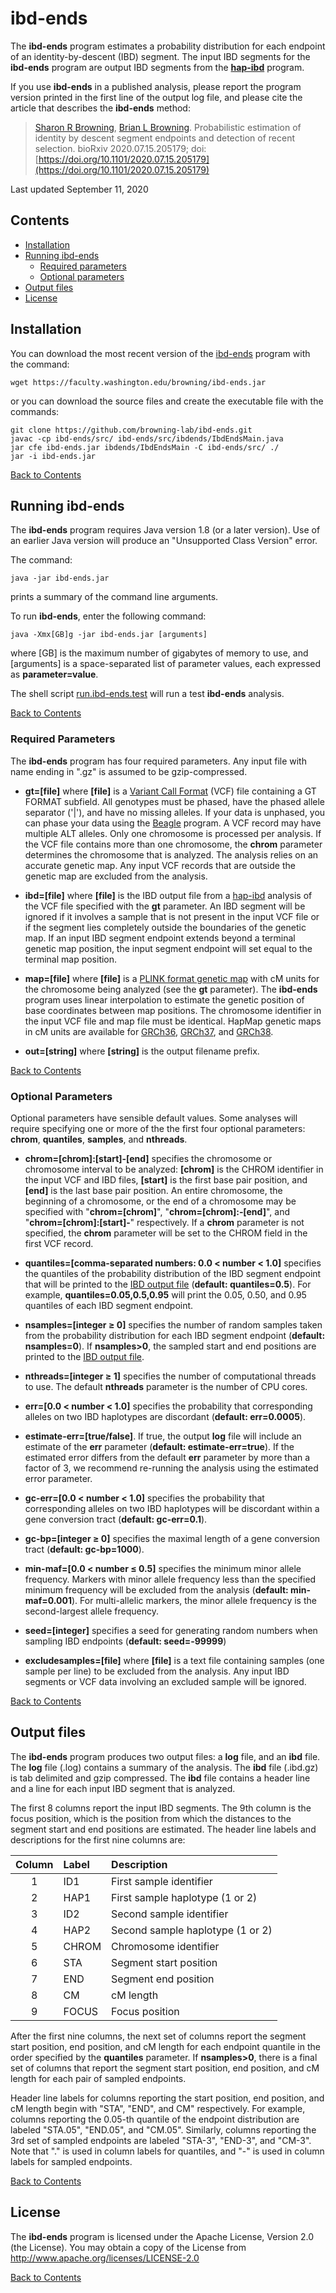 # ibd-ends

The **ibd-ends** program estimates a probability distribution for each endpoint
of an identity-by-descent (IBD) segment. The input IBD segments for
the **ibd-ends** program are output IBD segments from the
[**hap-ibd**](https://github.com/browning-lab/hap-ibd) program.

If you use **ibd-ends** in a published analysis, please report the program
version printed in the first line of the output log file, and
please cite the article that describes the **ibd-ends** method:

> [Sharon R Browning](https://sites.uw.edu/sguy/),
[Brian L Browning](http://faculty.washington.edu/browning/).
Probabilistic estimation of identity by descent segment endpoints and
detection of recent selection. bioRxiv 2020.07.15.205179;
doi: [https://doi.org/10.1101/2020.07.15.205179](https://doi.org/10.1101/2020.07.15.205179)

Last updated September 11, 2020

## Contents

* [Installation](#installation)
* [Running ibd-ends](#running-ibd-ends)
  * [Required parameters](#required-parameters)
  * [Optional parameters](#optional-parameters)
* [Output files](#output-files)
* [License](#license)

## Installation

You can download the most recent version of the
[ibd-ends](https://faculty.washington.edu/browning/ibd-ends.jar) program
with the command:

    wget https://faculty.washington.edu/browning/ibd-ends.jar

or you can download the source files and create the executable file
with the commands:

    git clone https://github.com/browning-lab/ibd-ends.git
    javac -cp ibd-ends/src/ ibd-ends/src/ibdends/IbdEndsMain.java
    jar cfe ibd-ends.jar ibdends/IbdEndsMain -C ibd-ends/src/ ./
    jar -i ibd-ends.jar

[Back to Contents](#contents)

## Running ibd-ends

The **ibd-ends** program requires Java version 1.8 (or a later version). Use of an
earlier Java version will produce an "Unsupported Class Version" error.

The command:

    java -jar ibd-ends.jar

prints a summary of the command line arguments.

To run **ibd-ends**, enter the following command:

    java -Xmx[GB]g -jar ibd-ends.jar [arguments]

where [GB] is the maximum number of gigabytes of memory to use, and
[arguments] is a space-separated list of parameter values, each expressed as
**parameter=value**.

The shell script
[run.ibd-ends.test](https://raw.githubusercontent.com/browning-lab/ibd-ends/master/test/run.ibd-ends.test)
will run a test **ibd-ends** analysis.

[Back to Contents](#contents)

### Required Parameters

The **ibd-ends** program has four required parameters.  Any input file
with name ending in ".gz" is assumed to be gzip-compressed.

* **gt=[file]** where **[file]** is a
[Variant Call Format](https://faculty.washington.edu/browning/intro-to-vcf.html)
(VCF) file containing a GT FORMAT subfield.  All genotypes must be phased, have
the phased allele separator ('|'), and have no missing alleles. If your data
is unphased, you can phase your data using the
[Beagle](https://faculty.washington.edu/browning/beagle/beagle.html) program.
A VCF record may have multiple ALT alleles. Only one chromosome is processed
per analysis.  If the VCF file contains more than one chromosome,
the **chrom** parameter determines the chromosome that is analyzed. The
analysis relies on an accurate genetic map.  Any input VCF records that are
outside the genetic map are excluded from the analysis.

* **ibd=[file]** where **[file]** is the IBD output file from a
[hap-ibd](https://github.com/browning-lab/hap-ibd) analysis of the VCF file
specified with the **gt** parameter. An IBD segment will be ignored
if it involves a sample that is not present in the input VCF file or if the
segment lies completely outside the boundaries of the genetic map. If an
input IBD segment endpoint extends beyond a terminal genetic map position,
the input segment endpoint will set equal to the terminal map position.

* **map=[file]** where **[file]** is a
[PLINK format genetic map](http://zzz.bwh.harvard.edu/plink/data.shtml#map)
with cM units for the chromosome being analyzed (see the **gt** parameter).
The **ibd-ends** program uses linear interpolation to estimate the genetic
position of base coordinates between map positions.
The chromosome identifier in the input VCF file and map file must be identical.
HapMap genetic maps in cM units are available for
[GRCh36](http://bochet.gcc.biostat.washington.edu/beagle/genetic_maps/plink.GRCh36.map.zip),
[GRCh37](http://bochet.gcc.biostat.washington.edu/beagle/genetic_maps/plink.GRCh37.map.zip), and
[GRCh38](http://bochet.gcc.biostat.washington.edu/beagle/genetic_maps/plink.GRCh38.map.zip).

* **out=[string]** where **[string]** is the output filename prefix.

[Back to Contents](#contents)

### Optional Parameters

Optional parameters have sensible default values.  Some analyses
will require specifying one or more of the the first four optional parameters:
**chrom**, **quantiles**, **samples**, and **nthreads**.

* **chrom=[chrom]:[start]‑[end]** specifies the chromosome or chromosome interval
to be analyzed: **[chrom]** is the CHROM identifier in the
input VCF and IBD files, **[start]** is the first base pair position, and
**[end]** is the last base pair position.
An entire chromosome, the beginning of a chromosome, or the end of a
chromosome may be specified with "**chrom=[chrom]**", "**chrom=[chrom]:‑[end]**",
and "**chrom=[chrom]:[start]‑**" respectively. If a **chrom** parameter is not
specified, the **chrom** parameter will be set to the CHROM field in the
first VCF record.

* **quantiles=[comma-separated numbers: 0.0 < number < 1.0]**
specifies the quantiles of the probability distribution of the IBD segment
endpoint that will be printed to the [IBD output file](#output-files)
(**default: quantiles=0.5**). For example, **quantiles=0.05,0.5,0.95** will
print the 0.05, 0.50, and 0.95 quantiles of each IBD segment endpoint.

* **nsamples=[integer ≥ 0]** specifies the number of random samples taken from
the probability distribution for each IBD segment endpoint
(**default: nsamples=0**). If **nsamples>0**, the sampled start and end
positions are printed to the [IBD output file](#output-files).

* **nthreads=[integer ≥ 1]** specifies the number of computational threads to
use. The default **nthreads** parameter is the number of CPU cores.

* **err=[0.0 < number < 1.0]** specifies the probability that corresponding
alleles on two IBD haplotypes are discordant (**default: err=0.0005**).

* **estimate-err=[true/false]**. If true, the output **log**
file will include an estimate of the **err** parameter
(**default: estimate-err=true**). If the estimated error differs
from the default **err** parameter by more than a factor of 3, we recommend
re-running the analysis using the estimated error parameter.

* **gc-err=[0.0 < number < 1.0]** specifies the probability that corresponding
alleles on two IBD haplotypes will be discordant within a gene conversion tract
(**default: gc-err=0.1**).

* **gc-bp=[integer ≥ 0]** specifies the maximal length of a gene conversion
tract (**default: gc-bp=1000**).

* **min-maf=[0.0 < number ≤ 0.5]** specifies the minimum minor allele frequency.
Markers with minor allele frequency less than the specified minimum
frequency will be excluded from the analysis (**default: min-maf=0.001**). For
multi-allelic markers, the minor allele frequency is the second-largest
allele frequency.

* **seed=[integer]** specifies a seed for generating random numbers
when sampling IBD endpoints (**default: seed=-99999**)

* **excludesamples=[file]** where **[file]** is a text file containing samples
(one sample per line) to be excluded from the analysis. Any input IBD segments
or VCF data involving an excluded sample will be ignored.

[Back to Contents](#contents)

## Output files
The **ibd-ends** program produces two output files: a **log** file, and
an **ibd** file.  The **log** file (.log) contains a summary of the analysis.
The **ibd** file (.ibd.gz) is tab delimited and gzip compressed.  The
**ibd** file contains a header line and a line for each input IBD segment that
is analyzed.

The first 8 columns report the input IBD segments.  The 9th column is the focus
position, which is the position from which the distances to the segment start
and end positions are estimated.  The header line labels and descriptions
for the first nine columns are:

Column | Label | Description
:---:  | :---  | :---
1 | ID1   | First sample identifier
2 | HAP1  | First sample haplotype (1 or 2)
3 | ID2   | Second sample identifier
4 | HAP2  | Second sample haplotype (1 or 2)
5 | CHROM | Chromosome identifier
6 | STA   | Segment start position
7 | END   | Segment end position
8 | CM    | cM length
9 | FOCUS | Focus position

After the first nine columns, the next set of columns report the segment start
position, end position, and cM length for each endpoint quantile in the order
specified by the **quantiles** parameter.  If **nsamples>0**, there is a final
set of columns that report the segment start position, end position, and cM
length for each pair of sampled endpoints.

Header line labels for columns reporting the start position,
end position, and cM length begin with "STA", "END", and CM" respectively.
For example, columns reporting the 0.05-th quantile of the endpoint
distribution are labeled "STA.05", "END.05", and "CM.05". Similarly,
columns reporting the 3rd set of sampled endpoints are labeled "STA-3",
"END-3", and "CM-3".  Note that "." is used in column labels for quantiles,
and "-" is used in column labels for sampled endpoints.


[Back to Contents](#contents)

## License
The **ibd-ends** program is licensed under the Apache License, Version 2.0 (the License).
You may obtain a copy of the License from http://www.apache.org/licenses/LICENSE-2.0

[Back to Contents](#contents)
